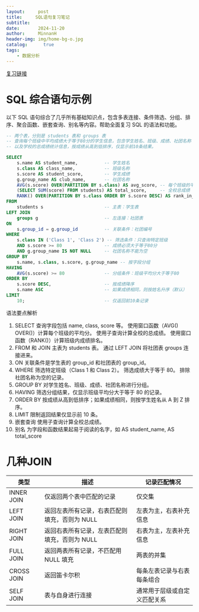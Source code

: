 ```yaml
---
layout:     post
title:     SQL语句复习笔记
subtitle:   
date:       2024-11-20
author:     MinnanH
header-img: img/home-bg-o.jpg
catalog: 	  true
tags:
    - 数据分析
---
```


<a href="https://www.bilibili.com/video/BV1bQxMehETa/?spm_id_from=333.337.top_right_bar_window_default_collection.content.click&vd_source=edb3e10756d887b03a28940b74e144bf">复习链接</a>


# SQL 综合语句示例

以下 SQL 语句综合了几乎所有基础知识点，包含多表连接、条件筛选、分组、排序、聚合函数、嵌套查询、别名等内容。帮助全面复习 SQL 的语法和功能。

```sql
-- 两个表，分别是 students 表和 groups 表
-- 查询每个班级中平均成绩大于等于80分的学生信息，包含学生姓名、班级、成绩、社团名称
-- 以及学校的总成绩统计信息，按成绩从高到低排序，仅显示前10条结果。

SELECT
    s.name AS student_name,          -- 学生姓名
    s.class AS class_name,           -- 班级名称
    s.score AS student_score,        -- 学生成绩
    g.group_name AS club_name,       -- 社团名称
    AVG(s.score) OVER(PARTITION BY s.class) AS avg_score, -- 每个班级的平均分
    (SELECT SUM(score) FROM students) AS total_score,     -- 全校总成绩
    RANK() OVER(PARTITION BY s.class ORDER BY s.score DESC) AS rank_in_class -- 班级内成绩排名
FROM
    students s                       -- 主表：学生表
LEFT JOIN
    groups g                         -- 左连接：社团表
ON
    s.group_id = g.group_id          -- 关联条件：社团编号
WHERE
    s.class IN ('Class 1', 'Class 2') -- 筛选条件：只查询特定班级
    AND s.score >= 80                -- 成绩必须大于等于80分
    AND g.group_name IS NOT NULL     -- 社团名称不能为空
GROUP BY
    s.name, s.class, s.score, g.group_name -- 按字段分组
HAVING
    AVG(s.score) >= 80               -- 分组条件：班级平均分大于等于80
ORDER BY
    s.score DESC,                    -- 按成绩降序
    s.name ASC                       -- 如果成绩相同，则按姓名升序（默认）
LIMIT
    10;                              -- 仅返回前10条记录
```
语法要点解析
1. SELECT
查询字段包括 name, class, score 等。
使用窗口函数（AVG() OVER()）计算每个班级的平均分。
使用子查询计算全校的总成绩。
使用窗口函数（RANK()）计算班级内成绩排名。
2. FROM 和 JOIN
主表为 students 表。
通过 LEFT JOIN 将社团表 groups 连接进来。
3. ON
关联条件是学生表的 group_id 和社团表的 group_id。
4. WHERE
筛选特定班级（Class 1 和 Class 2）。
筛选成绩大于等于 80。
排除社团名称为空的记录。
5. GROUP BY
对学生姓名、班级、成绩、社团名称进行分组。
6. HAVING
筛选分组结果，仅显示班级平均分大于等于 80 的记录。
7. ORDER BY
按成绩从高到低排序；如果成绩相同，则按学生姓名从 A 到 Z 排序。
8. LIMIT
限制返回结果仅显示前 10 条。
9. 嵌套查询
使用子查询计算全校总成绩。
10. 别名
为字段和函数结果起易于阅读的名字，如 AS student_name, AS total_score

# 几种JOIN
| **类型**       | **描述**                                       | **记录匹配情况**              |
|-----------------|-----------------------------------------------|-------------------------------|
| INNER JOIN      | 仅返回两个表中匹配的记录                      | 仅交集                       |
| LEFT JOIN       | 返回左表所有记录，右表匹配则填充，否则为 NULL | 左表为主，右表补充信息       |
| RIGHT JOIN      | 返回右表所有记录，左表匹配则填充，否则为 NULL | 右表为主，左表补充信息       |
| FULL JOIN       | 返回两表所有记录，不匹配用 NULL 填充          | 两表的并集                   |
| CROSS JOIN      | 返回笛卡尔积                                  | 每条左表记录与右表每条组合   |
| SELF JOIN       | 表与自身进行连接                              | 通常用于层级或自定义匹配关系 |
